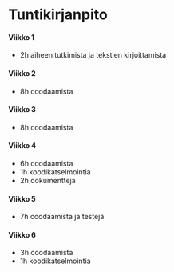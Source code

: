 # Tuntikirjanpito 

#### Viikko 1 

- 2h aiheen tutkimista ja tekstien kirjoittamista

#### Viikko 2

- 8h coodaamista

#### Viikko 3

- 8h coodaamista

#### Viikko 4

- 6h coodaamista
- 1h koodikatselmointia
- 2h dokumentteja

#### Viikko 5

- 7h coodaamista ja testejä

#### Viikko 6

- 3h coodaamista
- 1h koodikatselmointia
